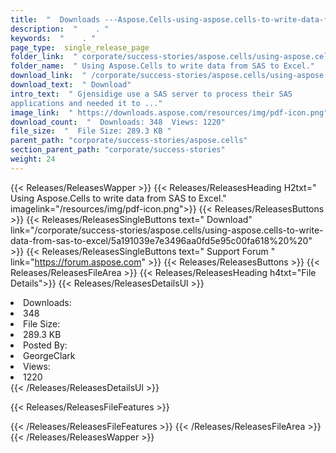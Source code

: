 ```yaml
---
title:  "  Downloads ---Aspose.Cells-using-aspose.cells-to-write-data-from-sas-to-excel . " 
description:  "    . " 
keywords:  "    . " 
page_type:  single_release_page
folder_link:  " corporate/success-stories/aspose.cells/using-aspose.cells-to-write-data-from-sas-to-excel/"
folder_name:  " Using Aspose.Cells to write data from SAS to Excel."
download_link:  " /corporate/success-stories/aspose.cells/using-aspose.cells-to-write-data-from-sas-to-excel/5a191039e7e3496aa0fd5e95c00fa618"
download_text:  " Download"
intro_text:  " Gjensidige use a SAS server to process their SAS
applications and needed it to ..."
image_link:  " https://downloads.aspose.com/resources/img/pdf-icon.png"
download_count:  "  Downloads: 348  Views: 1220"
file_size:  "  File Size: 289.3 KB "
parent_path: "corporate/success-stories/aspose.cells"                                                          
section_parent_path: "corporate/success-stories"
weight: 24 
---
```


{{< Releases/ReleasesWapper >}}
  {{< Releases/ReleasesHeading H2txt=" Using Aspose.Cells to write data from SAS to Excel." imagelink="/resources/img/pdf-icon.png">}}
  {{< Releases/ReleasesButtons >}}
    {{< Releases/ReleasesSingleButtons text=" Download" link="/corporate/success-stories/aspose.cells/using-aspose.cells-to-write-data-from-sas-to-excel/5a191039e7e3496aa0fd5e95c00fa618%20%20" >}}
    {{< Releases/ReleasesSingleButtons text=" Support Forum " link="https://forum.aspose.com" >}}
  {{< Releases/ReleasesButtons >}}
  {{< Releases/ReleasesFileArea >}}
    {{< Releases/ReleasesHeading h4txt="File Details">}}
    {{< Releases/ReleasesDetailsUl >}}
             <li>Downloads:</li><li>348</li><li>File Size:</li><li>289.3 KB</li><li>Posted By:</li><li>GeorgeClark</li><li>Views:</li><li>1220</li>
    {{< /Releases/ReleasesDetailsUl >}}

  {{< Releases/ReleasesFileFeatures >}}
      
  {{< /Releases/ReleasesFileFeatures >}}
 {{< /Releases/ReleasesFileArea >}}
{{< /Releases/ReleasesWapper >}}


